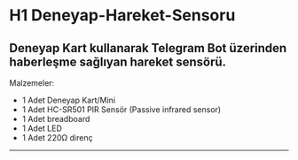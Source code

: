 # H1 Deneyap-Hareket-Sensoru

Deneyap Kart kullanarak Telegram Bot üzerinden haberleşme sağlıyan hareket sensörü.
---
Malzemeler: 
- 1 Adet Deneyap Kart/Mini
- 1 Adet HC-SR501 PIR Sensör (Passive infrared sensor)
- 1 Adet breadboard
- 1 Adet LED
- 1 Adet 220Ω direnç
---

